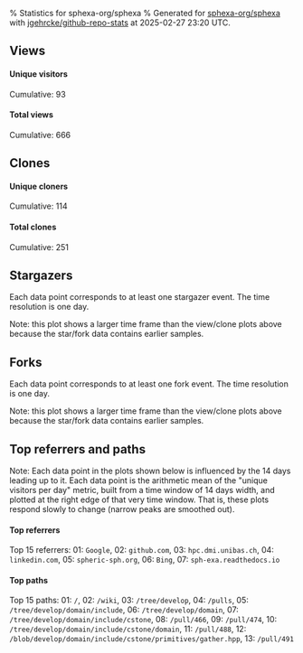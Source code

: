 % Statistics for sphexa-org/sphexa
% Generated for [sphexa-org/sphexa](https://github.com/sphexa-org/sphexa) with [jgehrcke/github-repo-stats](https://github.com/jgehrcke/github-repo-stats) at 2025-02-27 23:20 UTC.


## Views

#### Unique visitors
<div id="chart_views_unique" class="full-width-chart"></div>

Cumulative: 93

#### Total views
<div id="chart_views_total" class="full-width-chart"></div>

Cumulative: 666

<div class="pagebreak-for-print"> </div>

## Clones

#### Unique cloners
<div id="chart_clones_unique" class="full-width-chart"></div>

Cumulative: 114

#### Total clones
<div id="chart_clones_total" class="full-width-chart"></div>

Cumulative: 251



<div class="pagebreak-for-print"> </div>



## Stargazers

Each data point corresponds to at least one stargazer event.
The time resolution is one day.

<div id="chart_stargazers" class="full-width-chart"></div>


Note: this plot shows a larger time frame than the view/clone plots above because the star/fork data contains earlier samples.



## Forks

Each data point corresponds to at least one fork event.
The time resolution is one day.

<div id="chart_forks" class="full-width-chart"></div>


Note: this plot shows a larger time frame than the view/clone plots above because the star/fork data contains earlier samples.



<div class="pagebreak-for-print"> </div>



## Top referrers and paths


Note: Each data point in the plots shown below is influenced by the 14 days
leading up to it. Each data point is the arithmetic mean of the "unique
visitors per day" metric, built from a time window of 14 days width, and
plotted at the right edge of that very time window. That is, these plots
respond slowly to change (narrow peaks are smoothed out).




#### Top referrers


<div id="chart_referrers_top_n_alltime" class="full-width-chart"></div>

Top 15 referrers: 01: `Google`, 02: `github.com`, 03: `hpc.dmi.unibas.ch`, 04: `linkedin.com`, 05: `spheric-sph.org`, 06: `Bing`, 07: `sph-exa.readthedocs.io`





#### Top paths


<div id="chart_paths_top_n_alltime" class="full-width-chart"></div>

Top 15 paths: 01: `/`, 02: `/wiki`, 03: `/tree/develop`, 04: `/pulls`, 05: `/tree/develop/domain/include`, 06: `/tree/develop/domain`, 07: `/tree/develop/domain/include/cstone`, 08: `/pull/466`, 09: `/pull/474`, 10: `/tree/develop/domain/include/cstone/domain`, 11: `/pull/488`, 12: `/blob/develop/domain/include/cstone/primitives/gather.hpp`, 13: `/pull/491`


<script type="text/javascript">
    vegaEmbed('#chart_views_unique', {"$schema": "https://vega.github.io/schema/vega-lite/v4.17.0.json", "config": {"arc": {"fill": "#1b1e23"}, "area": {"fill": "#1b1e23"}, "axisBottom": {"domainColor": "#a9b4c4", "gridColor": "#a9b4c4", "labelColor": "#1b1e23", "labelFont": "relative-mono-11-pitch-pro, Menlo, monospace", "tickColor": "#a9b4c4", "titleColor": "#1b1e23", "titleFont": "relative-mono-11-pitch-pro, Menlo, monospace"}, "axisLeft": {"domainColor": "#a9b4c4", "gridColor": "#a9b4c4", "labelColor": "#1b1e23", "labelFont": "relative-mono-11-pitch-pro, Menlo, monospace", "tickColor": "#a9b4c4", "titleColor": "#1b1e23", "titleFont": "relative-mono-11-pitch-pro, Menlo, monospace"}, "axisX": {"grid": false}, "axisY": {"grid": false, "labelBound": true}, "background": "#FFFFFF", "group": {"fill": "#FFFFFF"}, "header": {"fontWeight": 400, "labelFont": "relative-mono-11-pitch-pro, Menlo, monospace", "titleFont": "relative-mono-11-pitch-pro, Menlo, monospace"}, "legend": {"labelFont": "relative-mono-11-pitch-pro, Menlo, monospace", "symbolSize": 200, "symbolType": "circle", "titleFont": "relative-mono-11-pitch-pro, Menlo, monospace"}, "line": {"color": "#1b1e23", "stroke": "#1b1e23"}, "path": {"stroke": "#1b1e23"}, "point": {"color": "#1b1e23", "cursor": "pointer", "filled": true, "size": 20}, "range": {"category": ["#85a2f7", "#ea9755", "#7eb36a", "#f07071", "#bc85d9", "#e587b6", "#a9b4c4", "#d4c05e", "#64b9c4"]}, "style": {"bar": {"fill": "#1b1e23"}, "text": {"font": "relative-mono-11-pitch-pro, Menlo, monospace", "fontWeight": 400}}, "symbol": {"shape": "circle"}, "title": {"anchor": "start", "font": "relative-mono-11-pitch-pro, Menlo, monospace", "fontWeight": 400}, "trail": {"color": "#1b1e23", "stroke": "#1b1e23"}, "view": {"stroke": null}}, "data": {"name": "data-9df883bdba4d23c5e816a51854a550ab"}, "datasets": {"data-9df883bdba4d23c5e816a51854a550ab": [{"time": "2025-02-11T00:00:00+00:00", "views_total": 32, "views_unique": 5}, {"time": "2025-02-12T00:00:00+00:00", "views_total": 54, "views_unique": 10}, {"time": "2025-02-13T00:00:00+00:00", "views_total": 17, "views_unique": 5}, {"time": "2025-02-14T00:00:00+00:00", "views_total": 41, "views_unique": 9}, {"time": "2025-02-15T00:00:00+00:00", "views_total": 10, "views_unique": 4}, {"time": "2025-02-16T00:00:00+00:00", "views_total": 6, "views_unique": 3}, {"time": "2025-02-17T00:00:00+00:00", "views_total": 27, "views_unique": 4}, {"time": "2025-02-18T00:00:00+00:00", "views_total": 61, "views_unique": 7}, {"time": "2025-02-19T00:00:00+00:00", "views_total": 32, "views_unique": 9}, {"time": "2025-02-20T00:00:00+00:00", "views_total": 9, "views_unique": 5}, {"time": "2025-02-21T00:00:00+00:00", "views_total": 84, "views_unique": 6}, {"time": "2025-02-22T00:00:00+00:00", "views_total": 4, "views_unique": 3}, {"time": "2025-02-23T00:00:00+00:00", "views_total": 4, "views_unique": 3}, {"time": "2025-02-24T00:00:00+00:00", "views_total": 94, "views_unique": 6}, {"time": "2025-02-25T00:00:00+00:00", "views_total": 87, "views_unique": 3}, {"time": "2025-02-26T00:00:00+00:00", "views_total": 97, "views_unique": 7}, {"time": "2025-02-27T00:00:00+00:00", "views_total": 7, "views_unique": 4}]}, "encoding": {"tooltip": [{"field": "views_unique", "format": ".1f", "title": "views (u)", "type": "quantitative"}, {"field": "time", "format": "%B %e, %Y", "title": "date", "type": "temporal"}], "x": {"axis": {"labelAngle": 25}, "field": "time", "scale": {"domain": ["2025-02-11", "2025-02-27"]}, "timeUnit": "yearmonthdate", "title": "date", "type": "temporal"}, "y": {"axis": {}, "field": "views_unique", "scale": {"domain": [0, 11.0], "type": "linear", "zero": true}, "title": "unique views per day", "type": "quantitative"}}, "height": 200, "mark": {"point": true, "type": "line"}, "padding": 10, "width": "container"}, {"actions": false, "renderer": "svg"}).catch(console.error);
vegaEmbed('#chart_views_total', {"$schema": "https://vega.github.io/schema/vega-lite/v4.17.0.json", "config": {"arc": {"fill": "#1b1e23"}, "area": {"fill": "#1b1e23"}, "axisBottom": {"domainColor": "#a9b4c4", "gridColor": "#a9b4c4", "labelColor": "#1b1e23", "labelFont": "relative-mono-11-pitch-pro, Menlo, monospace", "tickColor": "#a9b4c4", "titleColor": "#1b1e23", "titleFont": "relative-mono-11-pitch-pro, Menlo, monospace"}, "axisLeft": {"domainColor": "#a9b4c4", "gridColor": "#a9b4c4", "labelColor": "#1b1e23", "labelFont": "relative-mono-11-pitch-pro, Menlo, monospace", "tickColor": "#a9b4c4", "titleColor": "#1b1e23", "titleFont": "relative-mono-11-pitch-pro, Menlo, monospace"}, "axisX": {"grid": false}, "axisY": {"grid": false, "labelBound": true}, "background": "#FFFFFF", "group": {"fill": "#FFFFFF"}, "header": {"fontWeight": 400, "labelFont": "relative-mono-11-pitch-pro, Menlo, monospace", "titleFont": "relative-mono-11-pitch-pro, Menlo, monospace"}, "legend": {"labelFont": "relative-mono-11-pitch-pro, Menlo, monospace", "symbolSize": 200, "symbolType": "circle", "titleFont": "relative-mono-11-pitch-pro, Menlo, monospace"}, "line": {"color": "#1b1e23", "stroke": "#1b1e23"}, "path": {"stroke": "#1b1e23"}, "point": {"color": "#1b1e23", "cursor": "pointer", "filled": true, "size": 20}, "range": {"category": ["#85a2f7", "#ea9755", "#7eb36a", "#f07071", "#bc85d9", "#e587b6", "#a9b4c4", "#d4c05e", "#64b9c4"]}, "style": {"bar": {"fill": "#1b1e23"}, "text": {"font": "relative-mono-11-pitch-pro, Menlo, monospace", "fontWeight": 400}}, "symbol": {"shape": "circle"}, "title": {"anchor": "start", "font": "relative-mono-11-pitch-pro, Menlo, monospace", "fontWeight": 400}, "trail": {"color": "#1b1e23", "stroke": "#1b1e23"}, "view": {"stroke": null}}, "data": {"name": "data-9df883bdba4d23c5e816a51854a550ab"}, "datasets": {"data-9df883bdba4d23c5e816a51854a550ab": [{"time": "2025-02-11T00:00:00+00:00", "views_total": 32, "views_unique": 5}, {"time": "2025-02-12T00:00:00+00:00", "views_total": 54, "views_unique": 10}, {"time": "2025-02-13T00:00:00+00:00", "views_total": 17, "views_unique": 5}, {"time": "2025-02-14T00:00:00+00:00", "views_total": 41, "views_unique": 9}, {"time": "2025-02-15T00:00:00+00:00", "views_total": 10, "views_unique": 4}, {"time": "2025-02-16T00:00:00+00:00", "views_total": 6, "views_unique": 3}, {"time": "2025-02-17T00:00:00+00:00", "views_total": 27, "views_unique": 4}, {"time": "2025-02-18T00:00:00+00:00", "views_total": 61, "views_unique": 7}, {"time": "2025-02-19T00:00:00+00:00", "views_total": 32, "views_unique": 9}, {"time": "2025-02-20T00:00:00+00:00", "views_total": 9, "views_unique": 5}, {"time": "2025-02-21T00:00:00+00:00", "views_total": 84, "views_unique": 6}, {"time": "2025-02-22T00:00:00+00:00", "views_total": 4, "views_unique": 3}, {"time": "2025-02-23T00:00:00+00:00", "views_total": 4, "views_unique": 3}, {"time": "2025-02-24T00:00:00+00:00", "views_total": 94, "views_unique": 6}, {"time": "2025-02-25T00:00:00+00:00", "views_total": 87, "views_unique": 3}, {"time": "2025-02-26T00:00:00+00:00", "views_total": 97, "views_unique": 7}, {"time": "2025-02-27T00:00:00+00:00", "views_total": 7, "views_unique": 4}]}, "encoding": {"tooltip": [{"field": "views_total", "format": ".1f", "title": "views (t)", "type": "quantitative"}, {"field": "time", "format": "%B %e, %Y", "title": "date", "type": "temporal"}], "x": {"axis": {"labelAngle": 25}, "field": "time", "scale": {"domain": ["2025-02-11", "2025-02-27"]}, "timeUnit": "yearmonthdate", "title": "date", "type": "temporal"}, "y": {"axis": {}, "field": "views_total", "scale": {"domain": [0, 106.7], "type": "linear", "zero": true}, "title": "total views per day", "type": "quantitative"}}, "height": 200, "mark": {"point": true, "type": "line"}, "padding": 10, "width": "container"}, {"actions": false, "renderer": "svg"}).catch(console.error);
vegaEmbed('#chart_clones_unique', {"$schema": "https://vega.github.io/schema/vega-lite/v4.17.0.json", "config": {"arc": {"fill": "#1b1e23"}, "area": {"fill": "#1b1e23"}, "axisBottom": {"domainColor": "#a9b4c4", "gridColor": "#a9b4c4", "labelColor": "#1b1e23", "labelFont": "relative-mono-11-pitch-pro, Menlo, monospace", "tickColor": "#a9b4c4", "titleColor": "#1b1e23", "titleFont": "relative-mono-11-pitch-pro, Menlo, monospace"}, "axisLeft": {"domainColor": "#a9b4c4", "gridColor": "#a9b4c4", "labelColor": "#1b1e23", "labelFont": "relative-mono-11-pitch-pro, Menlo, monospace", "tickColor": "#a9b4c4", "titleColor": "#1b1e23", "titleFont": "relative-mono-11-pitch-pro, Menlo, monospace"}, "axisX": {"grid": false}, "axisY": {"grid": false, "labelBound": true}, "background": "#FFFFFF", "group": {"fill": "#FFFFFF"}, "header": {"fontWeight": 400, "labelFont": "relative-mono-11-pitch-pro, Menlo, monospace", "titleFont": "relative-mono-11-pitch-pro, Menlo, monospace"}, "legend": {"labelFont": "relative-mono-11-pitch-pro, Menlo, monospace", "symbolSize": 200, "symbolType": "circle", "titleFont": "relative-mono-11-pitch-pro, Menlo, monospace"}, "line": {"color": "#1b1e23", "stroke": "#1b1e23"}, "path": {"stroke": "#1b1e23"}, "point": {"color": "#1b1e23", "cursor": "pointer", "filled": true, "size": 20}, "range": {"category": ["#85a2f7", "#ea9755", "#7eb36a", "#f07071", "#bc85d9", "#e587b6", "#a9b4c4", "#d4c05e", "#64b9c4"]}, "style": {"bar": {"fill": "#1b1e23"}, "text": {"font": "relative-mono-11-pitch-pro, Menlo, monospace", "fontWeight": 400}}, "symbol": {"shape": "circle"}, "title": {"anchor": "start", "font": "relative-mono-11-pitch-pro, Menlo, monospace", "fontWeight": 400}, "trail": {"color": "#1b1e23", "stroke": "#1b1e23"}, "view": {"stroke": null}}, "data": {"name": "data-9fdaa1a777320290422cded314cbfe61"}, "datasets": {"data-9fdaa1a777320290422cded314cbfe61": [{"clones_total": 14, "clones_unique": 7, "time": "2025-02-11T00:00:00+00:00"}, {"clones_total": 90, "clones_unique": 18, "time": "2025-02-12T00:00:00+00:00"}, {"clones_total": 22, "clones_unique": 12, "time": "2025-02-13T00:00:00+00:00"}, {"clones_total": 13, "clones_unique": 5, "time": "2025-02-14T00:00:00+00:00"}, {"clones_total": 7, "clones_unique": 5, "time": "2025-02-15T00:00:00+00:00"}, {"clones_total": 5, "clones_unique": 5, "time": "2025-02-16T00:00:00+00:00"}, {"clones_total": 17, "clones_unique": 8, "time": "2025-02-17T00:00:00+00:00"}, {"clones_total": 19, "clones_unique": 9, "time": "2025-02-18T00:00:00+00:00"}, {"clones_total": 10, "clones_unique": 5, "time": "2025-02-19T00:00:00+00:00"}, {"clones_total": 4, "clones_unique": 4, "time": "2025-02-20T00:00:00+00:00"}, {"clones_total": 9, "clones_unique": 9, "time": "2025-02-21T00:00:00+00:00"}, {"clones_total": 2, "clones_unique": 2, "time": "2025-02-22T00:00:00+00:00"}, {"clones_total": 9, "clones_unique": 6, "time": "2025-02-23T00:00:00+00:00"}, {"clones_total": 3, "clones_unique": 3, "time": "2025-02-24T00:00:00+00:00"}, {"clones_total": 13, "clones_unique": 7, "time": "2025-02-25T00:00:00+00:00"}, {"clones_total": 8, "clones_unique": 5, "time": "2025-02-26T00:00:00+00:00"}, {"clones_total": 6, "clones_unique": 4, "time": "2025-02-27T00:00:00+00:00"}]}, "encoding": {"tooltip": [{"field": "clones_unique", "format": ".1f", "title": "clones (u)", "type": "quantitative"}, {"field": "time", "format": "%B %e, %Y", "title": "date", "type": "temporal"}], "x": {"axis": {"labelAngle": 25}, "field": "time", "scale": {"domain": ["2025-02-11", "2025-02-27"]}, "timeUnit": "yearmonthdate", "title": "date", "type": "temporal"}, "y": {"axis": {}, "field": "clones_unique", "scale": {"domain": [0, 19.8], "type": "linear", "zero": true}, "title": "unique clones per day", "type": "quantitative"}}, "height": 200, "mark": {"point": true, "type": "line"}, "padding": 10, "width": "container"}, {"actions": false, "renderer": "svg"}).catch(console.error);
vegaEmbed('#chart_clones_total', {"$schema": "https://vega.github.io/schema/vega-lite/v4.17.0.json", "config": {"arc": {"fill": "#1b1e23"}, "area": {"fill": "#1b1e23"}, "axisBottom": {"domainColor": "#a9b4c4", "gridColor": "#a9b4c4", "labelColor": "#1b1e23", "labelFont": "relative-mono-11-pitch-pro, Menlo, monospace", "tickColor": "#a9b4c4", "titleColor": "#1b1e23", "titleFont": "relative-mono-11-pitch-pro, Menlo, monospace"}, "axisLeft": {"domainColor": "#a9b4c4", "gridColor": "#a9b4c4", "labelColor": "#1b1e23", "labelFont": "relative-mono-11-pitch-pro, Menlo, monospace", "tickColor": "#a9b4c4", "titleColor": "#1b1e23", "titleFont": "relative-mono-11-pitch-pro, Menlo, monospace"}, "axisX": {"grid": false}, "axisY": {"grid": false, "labelBound": true}, "background": "#FFFFFF", "group": {"fill": "#FFFFFF"}, "header": {"fontWeight": 400, "labelFont": "relative-mono-11-pitch-pro, Menlo, monospace", "titleFont": "relative-mono-11-pitch-pro, Menlo, monospace"}, "legend": {"labelFont": "relative-mono-11-pitch-pro, Menlo, monospace", "symbolSize": 200, "symbolType": "circle", "titleFont": "relative-mono-11-pitch-pro, Menlo, monospace"}, "line": {"color": "#1b1e23", "stroke": "#1b1e23"}, "path": {"stroke": "#1b1e23"}, "point": {"color": "#1b1e23", "cursor": "pointer", "filled": true, "size": 20}, "range": {"category": ["#85a2f7", "#ea9755", "#7eb36a", "#f07071", "#bc85d9", "#e587b6", "#a9b4c4", "#d4c05e", "#64b9c4"]}, "style": {"bar": {"fill": "#1b1e23"}, "text": {"font": "relative-mono-11-pitch-pro, Menlo, monospace", "fontWeight": 400}}, "symbol": {"shape": "circle"}, "title": {"anchor": "start", "font": "relative-mono-11-pitch-pro, Menlo, monospace", "fontWeight": 400}, "trail": {"color": "#1b1e23", "stroke": "#1b1e23"}, "view": {"stroke": null}}, "data": {"name": "data-9fdaa1a777320290422cded314cbfe61"}, "datasets": {"data-9fdaa1a777320290422cded314cbfe61": [{"clones_total": 14, "clones_unique": 7, "time": "2025-02-11T00:00:00+00:00"}, {"clones_total": 90, "clones_unique": 18, "time": "2025-02-12T00:00:00+00:00"}, {"clones_total": 22, "clones_unique": 12, "time": "2025-02-13T00:00:00+00:00"}, {"clones_total": 13, "clones_unique": 5, "time": "2025-02-14T00:00:00+00:00"}, {"clones_total": 7, "clones_unique": 5, "time": "2025-02-15T00:00:00+00:00"}, {"clones_total": 5, "clones_unique": 5, "time": "2025-02-16T00:00:00+00:00"}, {"clones_total": 17, "clones_unique": 8, "time": "2025-02-17T00:00:00+00:00"}, {"clones_total": 19, "clones_unique": 9, "time": "2025-02-18T00:00:00+00:00"}, {"clones_total": 10, "clones_unique": 5, "time": "2025-02-19T00:00:00+00:00"}, {"clones_total": 4, "clones_unique": 4, "time": "2025-02-20T00:00:00+00:00"}, {"clones_total": 9, "clones_unique": 9, "time": "2025-02-21T00:00:00+00:00"}, {"clones_total": 2, "clones_unique": 2, "time": "2025-02-22T00:00:00+00:00"}, {"clones_total": 9, "clones_unique": 6, "time": "2025-02-23T00:00:00+00:00"}, {"clones_total": 3, "clones_unique": 3, "time": "2025-02-24T00:00:00+00:00"}, {"clones_total": 13, "clones_unique": 7, "time": "2025-02-25T00:00:00+00:00"}, {"clones_total": 8, "clones_unique": 5, "time": "2025-02-26T00:00:00+00:00"}, {"clones_total": 6, "clones_unique": 4, "time": "2025-02-27T00:00:00+00:00"}]}, "encoding": {"tooltip": [{"field": "clones_total", "format": ".1f", "title": "clones (t)", "type": "quantitative"}, {"field": "time", "format": "%B %e, %Y", "title": "date", "type": "temporal"}], "x": {"axis": {"labelAngle": 25}, "field": "time", "scale": {"domain": ["2025-02-11", "2025-02-27"]}, "timeUnit": "yearmonthdate", "title": "date", "type": "temporal"}, "y": {"axis": {}, "field": "clones_total", "scale": {"domain": [0, 99.00000000000001], "type": "linear", "zero": true}, "title": "total clones per day", "type": "quantitative"}}, "height": 200, "mark": {"point": true, "type": "line"}, "padding": 10, "width": "container"}, {"actions": false, "renderer": "svg"}).catch(console.error);
vegaEmbed('#chart_stargazers', {"$schema": "https://vega.github.io/schema/vega-lite/v4.17.0.json", "config": {"arc": {"fill": "#1b1e23"}, "area": {"fill": "#1b1e23"}, "axisBottom": {"domainColor": "#a9b4c4", "gridColor": "#a9b4c4", "labelColor": "#1b1e23", "labelFont": "relative-mono-11-pitch-pro, Menlo, monospace", "tickColor": "#a9b4c4", "titleColor": "#1b1e23", "titleFont": "relative-mono-11-pitch-pro, Menlo, monospace"}, "axisLeft": {"domainColor": "#a9b4c4", "gridColor": "#a9b4c4", "labelColor": "#1b1e23", "labelFont": "relative-mono-11-pitch-pro, Menlo, monospace", "tickColor": "#a9b4c4", "titleColor": "#1b1e23", "titleFont": "relative-mono-11-pitch-pro, Menlo, monospace"}, "axisX": {"grid": false}, "axisY": {"grid": false}, "background": "#FFFFFF", "group": {"fill": "#FFFFFF"}, "header": {"fontWeight": 400, "labelFont": "relative-mono-11-pitch-pro, Menlo, monospace", "titleFont": "relative-mono-11-pitch-pro, Menlo, monospace"}, "legend": {"labelFont": "relative-mono-11-pitch-pro, Menlo, monospace", "symbolSize": 200, "symbolType": "circle", "titleFont": "relative-mono-11-pitch-pro, Menlo, monospace"}, "line": {"color": "#1b1e23", "stroke": "#1b1e23"}, "path": {"stroke": "#1b1e23"}, "point": {"color": "#1b1e23", "cursor": "pointer", "filled": true, "size": 50}, "range": {"category": ["#85a2f7", "#ea9755", "#7eb36a", "#f07071", "#bc85d9", "#e587b6", "#a9b4c4", "#d4c05e", "#64b9c4"]}, "style": {"bar": {"fill": "#1b1e23"}, "text": {"font": "relative-mono-11-pitch-pro, Menlo, monospace", "fontWeight": 400}}, "symbol": {"shape": "circle"}, "title": {"anchor": "start", "font": "relative-mono-11-pitch-pro, Menlo, monospace", "fontWeight": 400}, "trail": {"color": "#1b1e23", "stroke": "#1b1e23"}, "view": {"stroke": null}}, "data": {"name": "data-7ba69f4d8e01143866a6eff989840827"}, "datasets": {"data-7ba69f4d8e01143866a6eff989840827": [{"stars_cumulative": 1.0, "time": "2019-01-09T00:00:00+00:00"}, {"stars_cumulative": 2.0, "time": "2019-03-14T21:00:00+00:00"}, {"stars_cumulative": 3.0, "time": "2019-07-01T00:00:00+00:00"}, {"stars_cumulative": 4.0, "time": "2019-09-03T21:00:00+00:00"}, {"stars_cumulative": 5.0, "time": "2019-11-29T09:00:00+00:00"}, {"stars_cumulative": 6.0, "time": "2020-02-02T06:00:00+00:00"}, {"stars_cumulative": 7.0, "time": "2020-05-20T09:00:00+00:00"}, {"stars_cumulative": 8.0, "time": "2020-06-11T00:00:00+00:00"}, {"stars_cumulative": 9.0, "time": "2020-12-22T15:00:00+00:00"}, {"stars_cumulative": 10.0, "time": "2021-07-26T21:00:00+00:00"}, {"stars_cumulative": 11.0, "time": "2021-08-17T12:00:00+00:00"}, {"stars_cumulative": 12.0, "time": "2021-10-21T09:00:00+00:00"}, {"stars_cumulative": 14.0, "time": "2022-01-15T21:00:00+00:00"}, {"stars_cumulative": 15.0, "time": "2022-02-06T12:00:00+00:00"}, {"stars_cumulative": 17.0, "time": "2022-02-28T03:00:00+00:00"}, {"stars_cumulative": 19.0, "time": "2022-03-21T18:00:00+00:00"}, {"stars_cumulative": 20.0, "time": "2022-06-16T06:00:00+00:00"}, {"stars_cumulative": 21.0, "time": "2022-07-07T21:00:00+00:00"}, {"stars_cumulative": 22.0, "time": "2022-07-29T12:00:00+00:00"}, {"stars_cumulative": 23.0, "time": "2022-09-10T18:00:00+00:00"}, {"stars_cumulative": 25.0, "time": "2022-10-02T09:00:00+00:00"}, {"stars_cumulative": 27.0, "time": "2022-10-24T00:00:00+00:00"}, {"stars_cumulative": 30.0, "time": "2022-12-06T06:00:00+00:00"}, {"stars_cumulative": 35.0, "time": "2023-02-09T03:00:00+00:00"}, {"stars_cumulative": 38.0, "time": "2023-03-24T09:00:00+00:00"}, {"stars_cumulative": 39.0, "time": "2023-04-15T00:00:00+00:00"}, {"stars_cumulative": 40.0, "time": "2023-05-28T06:00:00+00:00"}, {"stars_cumulative": 42.0, "time": "2023-06-18T21:00:00+00:00"}, {"stars_cumulative": 43.0, "time": "2023-07-10T12:00:00+00:00"}, {"stars_cumulative": 45.0, "time": "2023-08-01T03:00:00+00:00"}, {"stars_cumulative": 47.0, "time": "2023-10-05T00:00:00+00:00"}, {"stars_cumulative": 50.0, "time": "2023-10-26T15:00:00+00:00"}, {"stars_cumulative": 54.0, "time": "2023-11-17T06:00:00+00:00"}, {"stars_cumulative": 57.0, "time": "2023-12-08T21:00:00+00:00"}, {"stars_cumulative": 58.0, "time": "2023-12-30T12:00:00+00:00"}, {"stars_cumulative": 63.0, "time": "2024-01-21T03:00:00+00:00"}, {"stars_cumulative": 66.0, "time": "2024-02-11T18:00:00+00:00"}, {"stars_cumulative": 69.0, "time": "2024-03-04T09:00:00+00:00"}, {"stars_cumulative": 73.0, "time": "2024-03-26T00:00:00+00:00"}, {"stars_cumulative": 74.0, "time": "2024-04-16T15:00:00+00:00"}, {"stars_cumulative": 78.0, "time": "2024-05-29T21:00:00+00:00"}, {"stars_cumulative": 79.0, "time": "2024-08-02T18:00:00+00:00"}, {"stars_cumulative": 80.0, "time": "2024-08-24T09:00:00+00:00"}, {"stars_cumulative": 83.0, "time": "2024-10-28T06:00:00+00:00"}, {"stars_cumulative": 84.0, "time": "2024-12-10T12:00:00+00:00"}]}, "encoding": {"tooltip": [{"field": "stars_cumulative", "format": "d", "title": "stars", "type": "quantitative"}, {"field": "time", "format": "%B %e, %Y", "title": "date", "type": "temporal"}], "x": {"axis": {"labelAngle": 25}, "field": "time", "scale": {"domain": ["2019-01-09", "2025-02-27"]}, "timeUnit": "yearmonthdate", "title": "date", "type": "temporal"}, "y": {"field": "stars_cumulative", "scale": {"domain": [0, 92.4], "zero": true}, "title": "stargazer count (cumulative)", "type": "quantitative"}}, "height": 300, "mark": {"point": true, "type": "line"}, "padding": 10, "width": "container"}, {"actions": false, "renderer": "svg"}).catch(console.error);
vegaEmbed('#chart_forks', {"$schema": "https://vega.github.io/schema/vega-lite/v4.17.0.json", "config": {"arc": {"fill": "#1b1e23"}, "area": {"fill": "#1b1e23"}, "axisBottom": {"domainColor": "#a9b4c4", "gridColor": "#a9b4c4", "labelColor": "#1b1e23", "labelFont": "relative-mono-11-pitch-pro, Menlo, monospace", "tickColor": "#a9b4c4", "titleColor": "#1b1e23", "titleFont": "relative-mono-11-pitch-pro, Menlo, monospace"}, "axisLeft": {"domainColor": "#a9b4c4", "gridColor": "#a9b4c4", "labelColor": "#1b1e23", "labelFont": "relative-mono-11-pitch-pro, Menlo, monospace", "tickColor": "#a9b4c4", "titleColor": "#1b1e23", "titleFont": "relative-mono-11-pitch-pro, Menlo, monospace"}, "axisX": {"grid": false}, "axisY": {"grid": false}, "background": "#FFFFFF", "group": {"fill": "#FFFFFF"}, "header": {"fontWeight": 400, "labelFont": "relative-mono-11-pitch-pro, Menlo, monospace", "titleFont": "relative-mono-11-pitch-pro, Menlo, monospace"}, "legend": {"labelFont": "relative-mono-11-pitch-pro, Menlo, monospace", "symbolSize": 200, "symbolType": "circle", "titleFont": "relative-mono-11-pitch-pro, Menlo, monospace"}, "line": {"color": "#1b1e23", "stroke": "#1b1e23"}, "path": {"stroke": "#1b1e23"}, "point": {"color": "#1b1e23", "cursor": "pointer", "filled": true, "size": 50}, "range": {"category": ["#85a2f7", "#ea9755", "#7eb36a", "#f07071", "#bc85d9", "#e587b6", "#a9b4c4", "#d4c05e", "#64b9c4"]}, "style": {"bar": {"fill": "#1b1e23"}, "text": {"font": "relative-mono-11-pitch-pro, Menlo, monospace", "fontWeight": 400}}, "symbol": {"shape": "circle"}, "title": {"anchor": "start", "font": "relative-mono-11-pitch-pro, Menlo, monospace", "fontWeight": 400}, "trail": {"color": "#1b1e23", "stroke": "#1b1e23"}, "view": {"stroke": null}}, "data": {"name": "data-933bf4356140e72b534db70926d0cadb"}, "datasets": {"data-933bf4356140e72b534db70926d0cadb": [{"forks_cumulative": 1, "time": "2019-11-28T14:23:09+00:00"}, {"forks_cumulative": 2, "time": "2021-10-05T13:44:07+00:00"}, {"forks_cumulative": 3, "time": "2021-10-18T13:11:36+00:00"}, {"forks_cumulative": 4, "time": "2021-12-06T09:12:52+00:00"}, {"forks_cumulative": 5, "time": "2021-12-14T07:47:08+00:00"}, {"forks_cumulative": 6, "time": "2022-01-13T17:54:23+00:00"}, {"forks_cumulative": 7, "time": "2022-03-14T09:11:09+00:00"}, {"forks_cumulative": 8, "time": "2022-03-16T13:41:21+00:00"}, {"forks_cumulative": 9, "time": "2022-03-18T10:27:32+00:00"}, {"forks_cumulative": 10, "time": "2022-03-28T08:07:37+00:00"}, {"forks_cumulative": 11, "time": "2022-07-23T20:26:53+00:00"}, {"forks_cumulative": 12, "time": "2022-11-25T10:11:27+00:00"}, {"forks_cumulative": 13, "time": "2023-03-20T08:58:03+00:00"}, {"forks_cumulative": 14, "time": "2023-03-22T09:01:28+00:00"}, {"forks_cumulative": 15, "time": "2023-07-07T06:09:08+00:00"}, {"forks_cumulative": 16, "time": "2023-07-07T11:54:47+00:00"}, {"forks_cumulative": 17, "time": "2023-07-20T16:17:33+00:00"}, {"forks_cumulative": 18, "time": "2023-11-15T16:30:57+00:00"}, {"forks_cumulative": 19, "time": "2024-02-01T08:30:31+00:00"}, {"forks_cumulative": 20, "time": "2024-02-05T21:24:44+00:00"}, {"forks_cumulative": 21, "time": "2024-04-30T14:06:12+00:00"}, {"forks_cumulative": 22, "time": "2024-06-13T01:26:56+00:00"}, {"forks_cumulative": 23, "time": "2024-08-21T14:35:21+00:00"}, {"forks_cumulative": 24, "time": "2024-12-14T04:53:13+00:00"}, {"forks_cumulative": 25, "time": "2024-12-20T09:18:57+00:00"}, {"forks_cumulative": 26, "time": "2025-01-07T13:29:22+00:00"}, {"forks_cumulative": 27, "time": "2025-02-19T11:37:48+00:00"}]}, "encoding": {"tooltip": [{"field": "forks_cumulative", "format": "d", "title": "forks", "type": "quantitative"}, {"field": "time", "format": "%B %e, %Y", "title": "date", "type": "temporal"}], "x": {"axis": {"labelAngle": 25}, "field": "time", "scale": {"domain": ["2019-01-09", "2025-02-27"]}, "timeUnit": "yearmonthdate", "title": "date", "type": "temporal"}, "y": {"field": "forks_cumulative", "scale": {"domain": [0, 29.700000000000003], "zero": true}, "title": "fork count (cumulative)", "type": "quantitative"}}, "height": 300, "mark": {"point": true, "type": "line"}, "padding": 10, "width": "container"}, {"actions": false, "renderer": "svg"}).catch(console.error);
vegaEmbed('#chart_referrers_top_n_alltime', {"$schema": "https://vega.github.io/schema/vega-lite/v4.17.0.json", "config": {"arc": {"fill": "#1b1e23"}, "area": {"fill": "#1b1e23"}, "axisBottom": {"domainColor": "#a9b4c4", "gridColor": "#a9b4c4", "labelColor": "#1b1e23", "labelFont": "relative-mono-11-pitch-pro, Menlo, monospace", "tickColor": "#a9b4c4", "titleColor": "#1b1e23", "titleFont": "relative-mono-11-pitch-pro, Menlo, monospace"}, "axisLeft": {"domainColor": "#a9b4c4", "gridColor": "#a9b4c4", "labelColor": "#1b1e23", "labelFont": "relative-mono-11-pitch-pro, Menlo, monospace", "tickColor": "#a9b4c4", "titleColor": "#1b1e23", "titleFont": "relative-mono-11-pitch-pro, Menlo, monospace"}, "axisX": {"grid": false}, "axisY": {"grid": false}, "background": "#FFFFFF", "group": {"fill": "#FFFFFF"}, "header": {"fontWeight": 400, "labelFont": "relative-mono-11-pitch-pro, Menlo, monospace", "titleFont": "relative-mono-11-pitch-pro, Menlo, monospace"}, "legend": {"labelFont": "relative-mono-11-pitch-pro, Menlo, monospace", "symbolSize": 200, "symbolType": "circle", "titleFont": "relative-mono-11-pitch-pro, Menlo, monospace"}, "line": {"color": "#1b1e23", "stroke": "#1b1e23"}, "path": {"stroke": "#1b1e23"}, "point": {"color": "#1b1e23", "cursor": "pointer", "filled": true, "size": 30}, "range": {"category": ["#85a2f7", "#ea9755", "#7eb36a", "#f07071", "#bc85d9", "#e587b6", "#a9b4c4", "#d4c05e", "#64b9c4"]}, "style": {"bar": {"fill": "#1b1e23"}, "text": {"font": "relative-mono-11-pitch-pro, Menlo, monospace", "fontWeight": 400}}, "symbol": {"shape": "circle"}, "title": {"anchor": "start", "font": "relative-mono-11-pitch-pro, Menlo, monospace", "fontWeight": 400}, "trail": {"color": "#1b1e23", "stroke": "#1b1e23"}, "view": {"stroke": null}}, "data": {"name": "data-f817db8718131416139672ce78df3b00"}, "datasets": {"data-f817db8718131416139672ce78df3b00": [{"referrer": "Google", "time": "2025-02-25T00:00:00+00:00", "views_unique": 18.0, "views_unique_norm": 1.2857142857142858}, {"referrer": "Google", "time": "2025-02-26T00:00:00+00:00", "views_unique": 17.0, "views_unique_norm": 1.2142857142857142}, {"referrer": "Google", "time": "2025-02-27T00:00:00+00:00", "views_unique": 19.0, "views_unique_norm": 1.3571428571428572}, {"referrer": "github.com", "time": "2025-02-25T00:00:00+00:00", "views_unique": 15.0, "views_unique_norm": 1.0714285714285714}, {"referrer": "github.com", "time": "2025-02-26T00:00:00+00:00", "views_unique": 12.0, "views_unique_norm": 0.8571428571428571}, {"referrer": "github.com", "time": "2025-02-27T00:00:00+00:00", "views_unique": 12.0, "views_unique_norm": 0.8571428571428571}, {"referrer": "hpc.dmi.unibas.ch", "time": "2025-02-25T00:00:00+00:00", "views_unique": 1.0, "views_unique_norm": 0.07142857142857142}, {"referrer": "hpc.dmi.unibas.ch", "time": "2025-02-26T00:00:00+00:00", "views_unique": 1.0, "views_unique_norm": 0.07142857142857142}, {"referrer": "hpc.dmi.unibas.ch", "time": "2025-02-27T00:00:00+00:00", "views_unique": 1.0, "views_unique_norm": 0.07142857142857142}, {"referrer": "linkedin.com", "time": "2025-02-25T00:00:00+00:00", "views_unique": 1.0, "views_unique_norm": 0.07142857142857142}, {"referrer": "linkedin.com", "time": "2025-02-26T00:00:00+00:00", "views_unique": 1.0, "views_unique_norm": 0.07142857142857142}, {"referrer": "linkedin.com", "time": "2025-02-27T00:00:00+00:00", "views_unique": 1.0, "views_unique_norm": 0.07142857142857142}, {"referrer": "spheric-sph.org", "time": "2025-02-25T00:00:00+00:00", "views_unique": 1.0, "views_unique_norm": 0.07142857142857142}, {"referrer": "spheric-sph.org", "time": "2025-02-26T00:00:00+00:00", "views_unique": 1.0, "views_unique_norm": 0.07142857142857142}, {"referrer": "spheric-sph.org", "time": "2025-02-27T00:00:00+00:00", "views_unique": 1.0, "views_unique_norm": 0.07142857142857142}, {"referrer": "Bing", "time": "2025-02-25T00:00:00+00:00", "views_unique": 1.0, "views_unique_norm": 0.07142857142857142}, {"referrer": "Bing", "time": "2025-02-26T00:00:00+00:00", "views_unique": 1.0, "views_unique_norm": 0.07142857142857142}, {"referrer": "Bing", "time": "2025-02-27T00:00:00+00:00", "views_unique": 1.0, "views_unique_norm": 0.07142857142857142}, {"referrer": "sph-exa.readthedocs.io", "time": "2025-02-25T00:00:00+00:00", "views_unique": 1.0, "views_unique_norm": 0.07142857142857142}, {"referrer": "sph-exa.readthedocs.io", "time": "2025-02-26T00:00:00+00:00", "views_unique": null, "views_unique_norm": null}, {"referrer": "sph-exa.readthedocs.io", "time": "2025-02-27T00:00:00+00:00", "views_unique": null, "views_unique_norm": null}]}, "encoding": {"color": {"field": "referrer", "legend": {"direction": "vertical", "orient": "top", "title": "Legend:"}, "sort": {"field": "order"}, "type": "nominal"}, "tooltip": [{"field": "referrer", "type": "nominal"}, {"field": "views_unique_norm", "format": ".2f", "title": "views (14d mean)", "type": "quantitative"}, {"field": "time", "format": "%B %e, %Y", "title": "date", "type": "temporal"}], "x": {"axis": {"labelAngle": 25}, "field": "time", "scale": {"domain": ["2025-02-11", "2025-02-27"]}, "timeUnit": "yearmonthdate", "title": "date", "type": "temporal"}, "y": {"field": "views_unique_norm", "scale": {"domain": [0, 1.492857142857143], "type": "linear", "zero": true}, "title": "unique visitors per day (mean from last 14 days)", "type": "quantitative"}}, "height": 300, "mark": {"point": true, "type": "line"}, "padding": 10, "width": "container"}, {"actions": false, "renderer": "svg"}).catch(console.error);
vegaEmbed('#chart_paths_top_n_alltime', {"$schema": "https://vega.github.io/schema/vega-lite/v4.17.0.json", "config": {"arc": {"fill": "#1b1e23"}, "area": {"fill": "#1b1e23"}, "axisBottom": {"domainColor": "#a9b4c4", "gridColor": "#a9b4c4", "labelColor": "#1b1e23", "labelFont": "relative-mono-11-pitch-pro, Menlo, monospace", "tickColor": "#a9b4c4", "titleColor": "#1b1e23", "titleFont": "relative-mono-11-pitch-pro, Menlo, monospace"}, "axisLeft": {"domainColor": "#a9b4c4", "gridColor": "#a9b4c4", "labelColor": "#1b1e23", "labelFont": "relative-mono-11-pitch-pro, Menlo, monospace", "tickColor": "#a9b4c4", "titleColor": "#1b1e23", "titleFont": "relative-mono-11-pitch-pro, Menlo, monospace"}, "axisX": {"grid": false}, "axisY": {"grid": false}, "background": "#FFFFFF", "group": {"fill": "#FFFFFF"}, "header": {"fontWeight": 400, "labelFont": "relative-mono-11-pitch-pro, Menlo, monospace", "titleFont": "relative-mono-11-pitch-pro, Menlo, monospace"}, "legend": {"labelFont": "relative-mono-11-pitch-pro, Menlo, monospace", "symbolSize": 200, "symbolType": "circle", "titleFont": "relative-mono-11-pitch-pro, Menlo, monospace"}, "line": {"color": "#1b1e23", "stroke": "#1b1e23"}, "path": {"stroke": "#1b1e23"}, "point": {"color": "#1b1e23", "cursor": "pointer", "filled": true, "size": 30}, "range": {"category": ["#85a2f7", "#ea9755", "#7eb36a", "#f07071", "#bc85d9", "#e587b6", "#a9b4c4", "#d4c05e", "#64b9c4"]}, "style": {"bar": {"fill": "#1b1e23"}, "text": {"font": "relative-mono-11-pitch-pro, Menlo, monospace", "fontWeight": 400}}, "symbol": {"shape": "circle"}, "title": {"anchor": "start", "font": "relative-mono-11-pitch-pro, Menlo, monospace", "fontWeight": 400}, "trail": {"color": "#1b1e23", "stroke": "#1b1e23"}, "view": {"stroke": null}}, "data": {"name": "data-dc5c80e90ae671744c352a79b963daaf"}, "datasets": {"data-dc5c80e90ae671744c352a79b963daaf": [{"path": "/", "time": "2025-02-25T00:00:00+00:00", "views_unique": 46.0, "views_unique_norm": 3.2857142857142856}, {"path": "/", "time": "2025-02-26T00:00:00+00:00", "views_unique": 43.0, "views_unique_norm": 3.0714285714285716}, {"path": "/", "time": "2025-02-27T00:00:00+00:00", "views_unique": 46.0, "views_unique_norm": 3.2857142857142856}, {"path": "/wiki", "time": "2025-02-25T00:00:00+00:00", "views_unique": 7.0, "views_unique_norm": 0.5}, {"path": "/wiki", "time": "2025-02-26T00:00:00+00:00", "views_unique": 7.0, "views_unique_norm": 0.5}, {"path": "/wiki", "time": "2025-02-27T00:00:00+00:00", "views_unique": 7.0, "views_unique_norm": 0.5}, {"path": "/tree/develop", "time": "2025-02-25T00:00:00+00:00", "views_unique": 4.0, "views_unique_norm": 0.2857142857142857}, {"path": "/tree/develop", "time": "2025-02-26T00:00:00+00:00", "views_unique": null, "views_unique_norm": null}, {"path": "/tree/develop", "time": "2025-02-27T00:00:00+00:00", "views_unique": 7.0, "views_unique_norm": 0.5}, {"path": "/pulls", "time": "2025-02-25T00:00:00+00:00", "views_unique": 5.0, "views_unique_norm": 0.35714285714285715}, {"path": "/pulls", "time": "2025-02-26T00:00:00+00:00", "views_unique": 6.0, "views_unique_norm": 0.42857142857142855}, {"path": "/pulls", "time": "2025-02-27T00:00:00+00:00", "views_unique": 6.0, "views_unique_norm": 0.42857142857142855}, {"path": "/tree/develop/domain/include", "time": "2025-02-25T00:00:00+00:00", "views_unique": null, "views_unique_norm": null}, {"path": "/tree/develop/domain/include", "time": "2025-02-26T00:00:00+00:00", "views_unique": null, "views_unique_norm": null}, {"path": "/tree/develop/domain/include", "time": "2025-02-27T00:00:00+00:00", "views_unique": 4.0, "views_unique_norm": 0.2857142857142857}, {"path": "/tree/develop/domain", "time": "2025-02-25T00:00:00+00:00", "views_unique": 3.0, "views_unique_norm": 0.21428571428571427}, {"path": "/tree/develop/domain", "time": "2025-02-26T00:00:00+00:00", "views_unique": 3.0, "views_unique_norm": 0.21428571428571427}, {"path": "/tree/develop/domain", "time": "2025-02-27T00:00:00+00:00", "views_unique": 4.0, "views_unique_norm": 0.2857142857142857}, {"path": "/tree/develop/domain/include/cstone", "time": "2025-02-25T00:00:00+00:00", "views_unique": 3.0, "views_unique_norm": 0.21428571428571427}, {"path": "/tree/develop/domain/include/cstone", "time": "2025-02-26T00:00:00+00:00", "views_unique": 3.0, "views_unique_norm": 0.21428571428571427}, {"path": "/tree/develop/domain/include/cstone", "time": "2025-02-27T00:00:00+00:00", "views_unique": 4.0, "views_unique_norm": 0.2857142857142857}]}, "encoding": {"color": {"field": "path", "legend": {"direction": "vertical", "orient": "top", "title": "Legend:"}, "sort": {"field": "order"}, "type": "nominal"}, "tooltip": [{"field": "path", "type": "nominal"}, {"field": "views_unique_norm", "format": ".2f", "title": "views (14d mean)", "type": "quantitative"}, {"field": "time", "format": "%B %e, %Y", "title": "date", "type": "temporal"}], "x": {"axis": {"labelAngle": 25}, "field": "time", "scale": {"domain": ["2025-02-11", "2025-02-27"]}, "timeUnit": "yearmonthdate", "title": "date", "type": "temporal"}, "y": {"field": "views_unique_norm", "scale": {"domain": [0, 3.6142857142857143], "type": "linear", "zero": true}, "title": "unique visitors per day (mean from last 14 days)", "type": "quantitative"}}, "height": 300, "mark": {"point": true, "type": "line"}, "padding": 10, "width": "container"}, {"actions": false, "renderer": "svg"}).catch(console.error);
    </script>